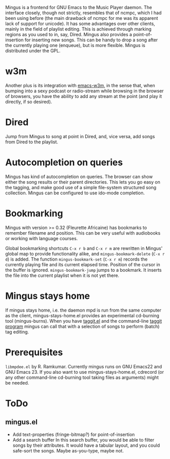 Mingus is a frontend for GNU Emacs to the Music Player daemon. The
interface closely, though not strictly, resembles that of ncmpc, which
I had been using before (the main drawback of ncmpc for me was its
apparent lack of support for unicode). It has some advantages over
other clients, mainly in the field of playlist editing. This is
achieved through marking regions as you used to in, say, Dired.
Mingus also provides a point-of-insertion for inserting new
songs. This can be handy to drop a song after the currently playing
one (enqueue), but is more flexible. Mingus is distributed under the
GPL.

w3m
===
Another plus is its integration with [emacs-w3m](http://emacs-w3m.namazu.org/),
in the sense that,
when bumping into a sexy podcast or radio-stream while browsing in
the browser of browsers, you have the ability to add any stream at
the point (and play it directly, if so desired).

Dired
=====
Jump from Mingus to song at point in Dired, and, vice versa, add songs
from Dired to the playlist.

Autocompletion on queries
=========================
Mingus has kind of autocompletion on queries. The browser can show
either the song results or their parent directories. This lets you go
easy on the tagging, and make good use of a simple file-system
structured song collection. Mingus can be configured to use ido-mode
completion.

Bookmarking
===========
Mingus with version >= 0.32 (Fleurette Africaine) has bookmarks to
remember filename and position. This can be very useful with
audiobooks or working with language courses.

Global bookmarking shortcuts `C-x r b` and `C-x r m` are rewritten in
Mingus' global map to provide functionality alike, and `mingus-bookmark-delete`
(`C-x r d`) is added. The function `mingus-bookmark-set` (`C-x r m`) records
the currently playing file and its current elapsed time. Position of the cursor
in the buffer is ignored. `mingus-bookmark-jump` jumps to a bookmark. It
inserts the file into the current playlist when it is not yet there.

Mingus stays home
=================
If mingus stays home, i.e. the daemon mpd is run from the same
computer as the client, mingus-stays-home.el provides an experimental
cd-burning tool (mingus-burns). When you have
[taggit.el](https://github.com/pft/elisp-assorted/blob/master/taggit.el)
and the command-line [taggit program](https://github.com/ft/taggit)
mingus can call that with a selection of songs to perform (batch) tag
editing.

Prerequisites
=============
`libmpdee.el` by R. Ramkumar. Currently mingus runs on GNU Emacs22 and
GNU Emacs 23. If you also want to use mingus-stays-home.el, cdrecord (or
any other command-line cd-burning tool taking files as arguments) might
be needed.

ToDo
====
mingus.el
---------
- Add text-properties (fringe-bitmap?) for point-of-insertion
- Add a search buffer In this search buffer, you would be able to
   filter songs by their attributes. It would have a tabular layout,
   and you could safe-sort the songs. Maybe as-you-type, maybe not.
